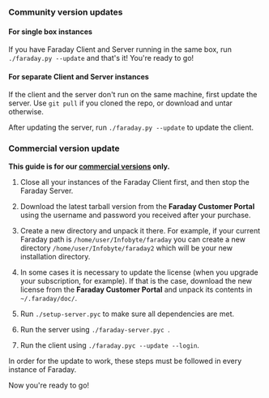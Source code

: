 ### Community version updates

#### For single box instances

If you have Faraday Client and Server running in the same box, run ```./faraday.py --update``` and that's it! You're ready to go!

#### For separate Client and Server instances

If the client and the server don't run on the same machine, first update the server. Use ```git pull``` if you cloned the repo, or download and untar otherwise.

After updating the server, run ```./faraday.py --update``` to update the client.


### Commercial version update

**This guide is for our [commercial versions](https://www.faradaysec.com/#download) only.**

1. Close all your instances of the Faraday Client first, and then stop the Faraday Server.

1. Download the latest tarball version from the **Faraday Customer Portal** using the username and password you received after your purchase.

1. Create a new directory and unpack it there. For example, if your current Faraday path is `/home/user/Infobyte/faraday` you can create a new directory `/home/user/Infobyte/faraday2` which will be your new installation directory.

1. In some cases it is necessary to update the license (when you upgrade your subscription, for example). If that is the case, download the new license from the **Faraday Customer Portal** and unpack its contents in `~/.faraday/doc/`.

1. Run ```./setup-server.pyc``` to make sure all dependencies are met.

1. Run the server using ```./faraday-server.pyc ```.

1. Run the client using ```./faraday.pyc --update --login```.

In order for the update to work, these steps must be followed in every instance of Faraday.

Now you're ready to go!